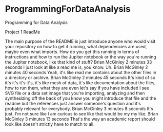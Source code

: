# ProgrammingForDataAnalysis
Programming for Data Analysis

Project 1 ReadMe

The main purpose of the README is just introduce anyone who would visit your repository on how to get it running, what dependencies are used, maybe even what imports.
How do you get this running in terms of instructions and how to run the Jupiter notebook or the way you're running the Jupiter notebook, like that kind of stuff?
Brian McGinley 2 minutes 33 seconds
I just look at like a read me is, you know. Uh.
Brian McGinley 2 minutes 40 seconds
Yeah, it's like read me contains about the other files in a directory or archive.
Brian McGinley 2 minutes 45 seconds
It's kind of so it's it's it's it's, it's like mesh of data, it's like documentation about the files, how to run them, what they are even let's say if you have included I see SVG file or a data set image that you're importing, analyzing and then synthesizing off the back of you know you might introduce that file and the readme but the references just answer someone's question and it's probably relevant for everybody.
Brian McGinley 3 minutes 8 seconds
It's just, I'm not sure like I am curious to see like that would be my my like.
Brian McGinley 3 minutes 13 seconds
That's the way an academic report should look like doesn't strictly have to match to all.